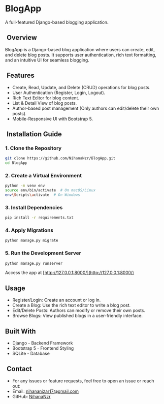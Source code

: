 # BlogApp
A full-featured Django-based blogging application.
## &nbsp;Overview
BlogApp is a Django-based blog application where users can create, edit, and delete blog posts. It supports user authentication, rich text formatting, and an intuitive UI for seamless blogging.
## &nbsp;Features

- Create, Read, Update, and Delete (CRUD) operations for blog posts.
- User Authentication (Register, Login, Logout).
- Rich Text Editor for blog content.
- List &amp; Detail View of blog posts.
- Author-based post management (Only authors can edit/delete their own posts).
- Mobile-Responsive UI with Bootstrap 5.


## &nbsp;Installation Guide
### 1. Clone the Repository
``` bash
git clone https://github.com/NihanaNzr/BlogApp.git
cd BlogApp
```
### 2. Create a Virtual Environment
``` bash
python -m venv env
source env/bin/activate  # On macOS/Linux
env\Scripts\activate  # On Windows
```
### 3. Install Dependencies
``` bash
pip install -r requirements.txt
```
### 4. Apply Migrations
```bash
python manage.py migrate
```
### 5. Run the Development Server
``` bash
python manage.py runserver
```
Access the app at [http://127.0.0.1:8000/](http://127.0.0.1:8000/)

## Usage

- Register/Login: Create an account or log in.
- Create a Blog: Use the rich text editor to write a blog post.
- Edit/Delete Posts: Authors can modify or remove their own posts.
- Browse Blogs: View published blogs in a user-friendly interface.
##  Built With

- Django - Backend Framework
- Bootstrap 5 - Frontend Styling
- SQLite - Database


## &nbsp;Contact
- For any issues or feature requests, feel free to open an issue or reach out:
- Email: [nihananizar17@gmail.com](nihananizar17@gmail.com)
- GitHub: [NihanaNzr](https://github.com/NihanaNzr)

